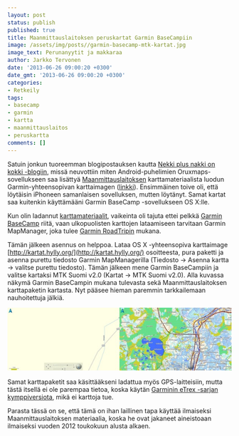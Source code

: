 ```yaml
---
layout: post
status: publish
published: true
title: Maanmittauslaitoksen peruskartat Garmin BaseCampiin
image: /assets/img/posts//garmin-basecamp-mtk-kartat.jpg
image_text: Perunanyytit ja makkaraa
author: Jarkko Tervonen
date: '2013-06-26 09:00:20 +0300'
date_gmt: '2013-06-26 09:00:20 +0300'
categories:
- Retkeily
tags:
- basecamp
- garmin
- kartta
- maanmittauslaitos
- peruskartta
comments: []
---
```

Satuin jonkun tuoreemman blogipostauksen kautta [Nekki plus nakki on kokki -blogiin](http://nekkiplusnakki.blogspot.fi/), missä neuvottiin miten Android-puhelimien Oruxmaps-sovellukseen saa lisättyä [Maanmittauslaitoksen](http://www.maanmittauslaitos.fi/) karttamateriaalista luodun Garmin-yhteensopivan karttaimagen ([linkki](http://nekkiplusnakki.blogspot.fi/2013/03/oruxmapsilla-tarkat-vektorikartat.html)). Ensimmäinen toive oli, että löytäisin iPhoneen samanlaisen sovelluksen, mutten löytänyt. Samat kartat saa kuitenkin käyttämääni Garmin BaseCamp -sovellukseen OS X:lle.

Kun olin ladannut [karttamateriaalit](http://kartat.hylly.org/), vaikeinta oli tajuta ettei pelkkä [Garmin BaseCamp](http://www.garmin.com/en-US/shop/downloads/basecamp) riitä, vaan ulkopuolisten karttojen lataamiseen tarvitaan Garmin MapManager, joka tulee [Garmin RoadTripin](http://www8.garmin.com/support/download_details.jsp?id=4332) mukana.

Tämän jälkeen asennus on helppoa. Lataa OS X -yhteensopiva karttaimage [http://kartat.hylly.org/](http://kartat.hylly.org/) osoitteesta, pura paketti ja asenna purettu tiedosto Garmin MapManagerilla (Tiedosto -> Asenna kartta -> valitse purettu tiedosto). Tämän jälkeen mene Garmin BaseCampiin ja valitse kartaksi MTK Suomi v2.0 (Kartat -> MTK Suomi v2.0). Alla kuvassa näkymä Garmin BaseCampin mukana tulevasta sekä Maanmittauslaitoksen karttapaketin kartasta. Nyt pääsee hieman paremmin tarkkailemaan nauhoitettuja jälkiä.

<amp-img src="/assets/img/posts/garmin-basecamp-mtk-kartat.jpg" alt="Garmin Basecamp ja MTK-kartat" width="4" height="3" layout="responsive">
  <noscript><img src="/assets/img/posts/garmin-basecamp-mtk-kartat.jpg" alt="Garmin Basecamp ja MTK-kartat" /></noscript>
</amp-img>

Samat karttapaketit saa käsittääkseni ladattua myös GPS-laitteisiin, mutta tästä itsellä ei ole parempaa tietoa, koska käytän [Garminin eTrex -sarjan kymppiversiota](https://buy.garmin.com/fi-FI/FI/p/87768), mikä ei karttoja tue.

Parasta tässä on se, että tämä on ihan laillinen tapa käyttää ilmaiseksi Maanmittauslaitoksen materiaalia, koska he ovat jakaneet aineistoaan ilmaiseksi vuoden 2012 toukokuun alusta alkaen.
